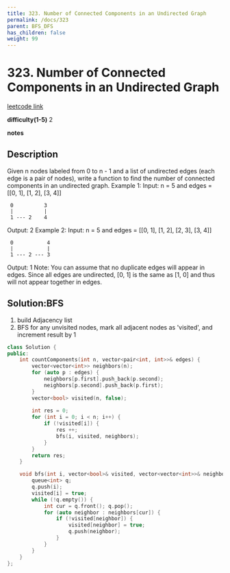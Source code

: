 ```yaml
---
title: 323. Number of Connected Components in an Undirected Graph
permalink: /docs/323
parent: BFS_DFS
has_children: false
weight: 99
---
```

# 323. Number of Connected Components in an Undirected Graph
[leetcode link]()

**difficulty(1-5)** 
2

**notes**   


## Description
Given n nodes labeled from 0 to n - 1 and a list of undirected edges (each edge is a pair of nodes), write a function to find the number of connected components in an undirected graph.
Example 1:
Input: n = 5 and edges = [[0, 1], [1, 2], [3, 4]]

     0          3
     |          |
     1 --- 2    4 

Output: 2
Example 2:
Input: n = 5 and edges = [[0, 1], [1, 2], [2, 3], [3, 4]]

     0           4
     |           |
     1 --- 2 --- 3

Output:  1
Note:
You can assume that no duplicate edges will appear in edges. Since all edges are undirected, [0, 1] is the same as [1, 0] and thus will not appear together in edges.


## Solution:BFS

1. build Adjacency list
2. BFS for any unvisited nodes, mark all adjacent nodes as 'visited', and increment result by 1

```c++
class Solution {
public:
    int countComponents(int n, vector<pair<int, int>>& edges) {
        vector<vector<int>> neighbors(n);
        for (auto p : edges) {
            neighbors[p.first].push_back(p.second);
            neighbors[p.second].push_back(p.first);
        }
        vector<bool> visited(n, false);
        
        int res = 0;
        for (int i = 0; i < n; i++) {
            if (!visited[i]) {
                res ++;
                bfs(i, visited, neighbors);
            }
        }
        return res;
    }

    void bfs(int i, vector<bool>& visited, vector<vector<int>>& neighbors) {
        queue<int> q;
        q.push(i);
        visited[i] = true;
        while (!q.empty()) {
            int cur = q.front(); q.pop();
            for (auto neighbor : neighbors[cur]) {
                if (!visited[neighbor]) {
                    visited[neighbor] = true;
                    q.push(neighbor);
                }
            }
        }
    }
};
```

<!-- 
Default label
{: .label }

Blue label
{: .label .label-blue }

Stable
{: .label .label-green }

New release
{: .label .label-purple }

Coming soon
{: .label .label-yellow }

Deprecated
{: .label .label-red } -->
